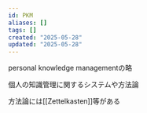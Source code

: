 ```yaml
---
id: PKM
aliases: []
tags: []
created: "2025-05-28"
updated: "2025-05-28"
---
```


personal knowledge managementの略

個人の知識管理に関するシステムや方法論


方法論には[[Zettelkasten]]等がある
